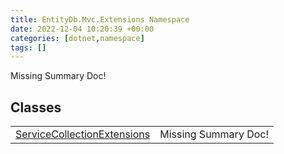 ```yaml
---
title: EntityDb.Mvc.Extensions Namespace
date: 2022-12-04 10:20:39 +00:00
categories: [dotnet,namespace]
tags: []
---
```


Missing Summary Doc!
## Classes
<table><tr><td><!--/posts/dotnet.entitydb.mvc.extensions.servicecollectionextensions--><a href='#'>ServiceCollectionExtensions</a></td><td>Missing Summary Doc!</td></tr></table>
